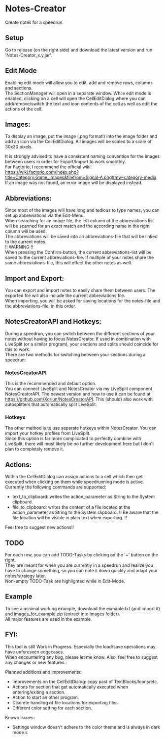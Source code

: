 # Notes-Creator

Create notes for a speedrun.

## Setup
Go to release (on the right side) and download the latest version and run 'Notes-Creator_x.y.jar'.

## Edit Mode
Enabling edit mode will allow you to edit, add and remove rows, columns and sections.\
The SectionManager will open in a separate window.
While edit mode is enabled, clicking on a cell will open the CellEditDialog where you can add/remove/switch the text and icon contents of the cell as well as edit the actions of the cell.

## Images:
To display an image, put the image (.png format!) into the image folder and add an icon via the CellEditDialog.
All images will be scaled to a scale of 30x30 pixels.

It is strongly advised to have a consistent naming convention for the images between users in order for Export/Import to work smoothly.\
For Factorio, I recommend the official wiki: https://wiki.factorio.com/index.php?title=Category:Game_images&filefrom=Signal-A.png#mw-category-media. \
If an image was not found, an error image will be displayed instead.

## Abbreviations:
Since most of the images will have long and tedious to type names, you can set up abbreviations via the Edit-Menu.\
When searching for an image file, the left column of the abbreviations list will be scanned for an _exact_ match and the according name in the right column will be used.\
The abbreviations will be saved into an abbreviations-file that will be linked to the current notes.\
!! WARNING !!\
When pressing the Confirm-button, the current abbreviations-list will be saved to the current abbreviations-file.
If multiple of your notes share the same abbreviations-file, this will effect the other notes as well. 

## Import and Export:
You can export and import notes to easily share them between users.
The exported file will also include the current abbreviations file.\
When importing, you will be asked for saving locations for the notes-file and the abbreviations-file, in this order.

## NotesCreatorAPI and Hotkeys:
During a speedrun, you can switch between the different sections of your notes without having to focus NotesCreator.
If used in combination with LiveSplit (or a similar program), your sections and splits should coincide for this to work.\
There are two methods for switching between your sections during a speedrun:

### NotesCreatorAPI
This is the recommended and default option.\
You can connect LiveSplit and NotesCreator via my LiveSplit component NotesCreatorAPI.
The newest version and how to use it can be found at https://github.com/Xoriun/NotesCreatorAPI.
This (should) also work with autosplitters that automatically split LiveSplit. 

### Hotkeys
The other method is to use separate hotkeys within NotesCreator.
You can import your hotkey profiles from LiveSplit.\
Since this option is far more complicated to perfectly combine with LiveSplit, there will most likely be no further development here but I don't plan to completely remove it.

## Actions:
Within the CellEditDialog can assign actions to a cell which then get executed when clicking on them while speedrunning mode is active.
Currently the following commands are supported:
 - text_to_clipboard: writes the action_parameter as String to the System clipboard.
 - file_to_clipboard: writes the content of a file located at the action_parameter as String to the System clipboard. !! Be aware that the file location will be visible in plain text when exporting. !!

Feel free to suggest new actions!!

## TODO
For each row, you can add TODO-Tasks by clicking on the '+' button on the right.\
They are meant for when you are currently in a speedrun and realize you have to change something, so you can note it down quickly and adapt your notes/strategy later.\
Non-empty TODO-Task are highlighted while in Edit-Mode.

## Example
To see a minimal working example, download the exmaple.txt (and import it) and images_for_example.zip (extract into images folder).\
All major features are used in the example.

## FYI:
This tool is still Work in Progress.
Especially the load/save operations may have unforeseen edgecases.\
When encountering any bug, please let me know.
Also, feel free to suggest any changes or new features.

Planned additions and improvements:
 - Improvements on the CellEditDialog: copy past of TextBlocks/Icons/etc.
 - Actions for section that get automatically executed when entering/exiting a section.
 - Action to start an other program.
 - Discrete handling of file locations for exporting files.
 - Different color setting for each section.

Known issues:
 - Settings window doesn't adhere to the color theme and is always in dark mode.s
